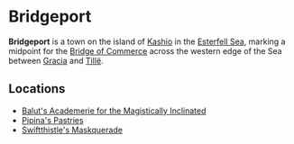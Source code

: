 # Bridgeport

**Bridgeport** is a town on the island of [Kashio](../../../../ch-4-esterfell-gazetteer/lenya/esterfell-sea/kashio.md) in the [Esterfell Sea](../../../../ch-4-esterfell-gazetteer/lenya/esterfell-sea/esterfell-sea.md), marking a midpoint for the [Bridge of Commerce](../road-of-commerce.md) across the western edge of the Sea between [Gracia](../gracia.md) and [Tillë](../tille.md).

## Locations

- [Balut's Academerie for the Magistically Inclinated](../../../../ch-2-people-of-mote/organizations/baluts-academerie/baluts-academerie.md)
- [Pipina's Pastries](../../../../ch-2-people-of-mote/organizations/pipinas-pastries.md)
- [Swiftthistle's Maskquerade](../../../../ch-2-people-of-mote/organizations/swiftthistles-maskquerade.md)
